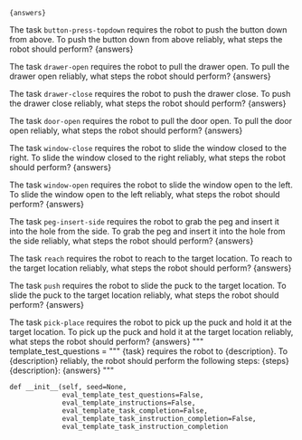 
    {answers}


The task `button-press-topdown` requires the robot to push the button down from above.
To push the button down from above reliably, what steps the robot should perform?
    {answers}


The task `drawer-open` requires the robot to pull the drawer open.
To pull the drawer open reliably, what steps the robot should perform?
    {answers}


The task `drawer-close` requires the robot to push the drawer close.
To push the drawer close reliably, what steps the robot should perform?
    {answers}


The task `door-open` requires the robot to pull the door open.
To pull the door open reliably, what steps the robot should perform?
    {answers}


The task `window-close` requires the robot to slide the window closed to the right.
To slide the window closed to the right reliably, what steps the robot should perform?
    {answers}


The task `window-open` requires the robot to slide the window open to the left.
To slide the window open to the left reliably, what steps the robot should perform?
    {answers}


The task `peg-insert-side` requires the robot to grab the peg and insert it into the hole from the side.
To grab the peg and insert it into the hole from the side reliably, what steps the robot should perform?
    {answers}


The task `reach` requires the robot to reach to the target location.
To reach to the target location reliably, what steps the robot should perform?
    {answers}


The task `push` requires the robot to slide the puck to the target location.
To slide the puck to the target location reliably, what steps the robot should perform?
    {answers}


The task `pick-place` requires the robot to pick up the puck and hold it at the target location.
To pick up the puck and hold it at the target location reliably, what steps the robot should perform?
    {answers}
"""
    template_test_questions = """
{task} requires the robot to {description}.
To {description} reliably, the robot should perform the following steps:
{steps}
{description}:
    {answers}
"""

    def __init__(self, seed=None,
                 eval_template_test_questions=False,
                 eval_template_instructions=False,
                 eval_template_task_completion=False,
                 eval_template_task_instruction_completion=False,
                 eval_template_task_instruction_completion